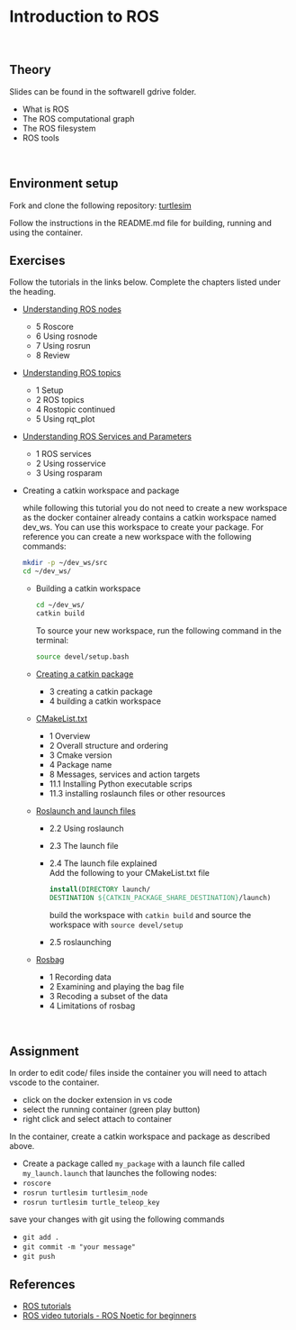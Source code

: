 # Introduction to ROS

&nbsp;

## Theory

Slides can be found in the softwareII gdrive folder.

- What is ROS
- The ROS computational graph
- The ROS filesystem
- ROS tools

&nbsp;

## Environment setup

Fork and clone the following repository: [turtlesim](https://github.com/vinceHuyghe/turtlesim)

Follow the instructions in the README.md file for building, running and using the container.

## Exercises

Follow the tutorials in the links below. Complete the chapters listed under the heading.

- [Understanding ROS nodes](http://wiki.ros.org/ROS/Tutorials/UnderstandingNodes)
  - 5 Roscore
  - 6 Using rosnode
  - 7 Using rosrun
  - 8 Review  
- [Understanding ROS topics](http://wiki.ros.org/ROS/Tutorials/UnderstandingTopics)
  - 1 Setup
  - 2 ROS topics
  - 4 Rostopic continued
  - 5 Using rqt_plot  
- [Understanding ROS Services and Parameters](http://wiki.ros.org/ROS/Tutorials/UnderstandingServicesParams)
  - 1 ROS services
  - 2 Using rosservice
  - 3 Using rosparam

- Creating a catkin workspace and package

  while following this tutorial you do not need to create a new workspace as the docker container already contains a catkin workspace named dev_ws. You can use this workspace to create your package. For reference you can create a new workspace with the following commands:

  ```bash
  mkdir -p ~/dev_ws/src
  cd ~/dev_ws/
  ```

  - Building a catkin workspace  

    ```bash
    cd ~/dev_ws/
    catkin build
    ```

    To source your new workspace, run the following command in the terminal:

    ```bash
    source devel/setup.bash
    ```

  - [Creating a catkin package](http://wiki.ros.org/catkin/Tutorials/CreatingPackage)
    - 3 creating a catkin package
    - 4 building a catkin workspace

  - [CMakeList.txt](http://wiki.ros.org/catkin/CMakeLists.txt)
    - 1 Overview
    - 2 Overall structure and ordering
    - 3 Cmake version
    - 4 Package name
    - 8 Messages, services and action targets
    - 11.1 Installing Python executable scrips
    - 11.3 installing roslaunch files or other resources

  - [Roslaunch and launch files](http://wiki.ros.org/ROS/Tutorials/UsingRqtconsoleRoslaunch)
    - 2.2 Using roslaunch
    - 2.3 The launch file
    - 2.4 The launch file explained  
      Add the following to your CMakeList.txt file

      ```cmake
      install(DIRECTORY launch/
      DESTINATION ${CATKIN_PACKAGE_SHARE_DESTINATION}/launch)
      ```

      build the workspace with `catkin build` and source the workspace with `source devel/setup`
    - 2.5 roslaunching

  - [Rosbag](http://wiki.ros.org/rosbag/Tutorials/Recording%20and%20playing%20back%20data)
    - 1 Recording data
    - 2 Examining and playing the bag file
    - 3 Recoding a subset of the data
    - 4 Limitations of rosbag

&nbsp;

## Assignment

In order to edit code/ files inside the container you will need to attach vscode to the container.

- click on the docker extension in vs code
- select the running container (green play button)
- right click and select attach to container

In the container, create a catkin workspace and package as described above.

- Create a package called `my_package` with a launch file called `my_launch.launch` that launches the following nodes:
- `roscore`
- `rosrun turtlesim turtlesim_node`
- `rosrun turtlesim turtle_teleop_key`

save your changes with git using the following commands

- `git add .`
- `git commit -m "your message"`
- `git push`

## References

- [ROS tutorials](http://wiki.ros.org/ROS/Tutorials)
- [ROS video tutorials - ROS Noetic for beginners](https://www.youtube.com/playlist?list=PLLSegLrePWgIbIrA4iehUQ-impvIXdd9Q)
